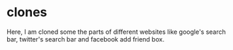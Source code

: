 # clones
Here, I am cloned some the parts of different websites like google's search bar, twitter's search bar and facebook add friend box.
